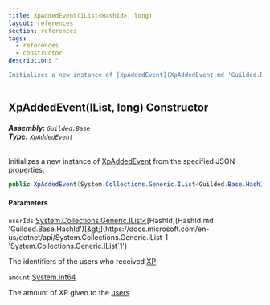 ```yaml
---
title: XpAddedEvent(IList<HashId>, long)
layout: references
section: references
tags:
  - references
  - constructor
description: "

Initializes a new instance of [XpAddedEvent](XpAddedEvent.md 'Guilded.Base.Events.XpAddedEvent') from the specified JSON properties."
---
```


## XpAddedEvent(IList<HashId>, long) Constructor
###### **Assembly:** `Guilded.Base`<br/>**Type:** [`XpAddedEvent`](XpAddedEvent.md 'Guilded.Base.Events.XpAddedEvent')

Initializes a new instance of [XpAddedEvent](XpAddedEvent.md 'Guilded.Base.Events.XpAddedEvent') from the specified JSON properties.

```csharp
public XpAddedEvent(System.Collections.Generic.IList<Guilded.Base.HashId> userIds, long amount);
```
#### Parameters

<a name='Guilded.Base.Events.XpAddedEvent.XpAddedEvent(System.Collections.Generic.IList_Guilded.Base.HashId_,long).userIds'></a>

`userIds` [System.Collections.Generic.IList&lt;](https://docs.microsoft.com/en-us/dotnet/api/System.Collections.Generic.IList-1 'System.Collections.Generic.IList`1')[HashId](HashId.md 'Guilded.Base.HashId')[&gt;](https://docs.microsoft.com/en-us/dotnet/api/System.Collections.Generic.IList-1 'System.Collections.Generic.IList`1')

The identifiers of the users who received [XP](XpAddedEvent.Amount.md 'Guilded.Base.Events.XpAddedEvent.Amount')

<a name='Guilded.Base.Events.XpAddedEvent.XpAddedEvent(System.Collections.Generic.IList_Guilded.Base.HashId_,long).amount'></a>

`amount` [System.Int64](https://docs.microsoft.com/en-us/dotnet/api/System.Int64 'System.Int64')

The amount of XP given to the [users](XpAddedEvent.Users.md 'Guilded.Base.Events.XpAddedEvent.Users')